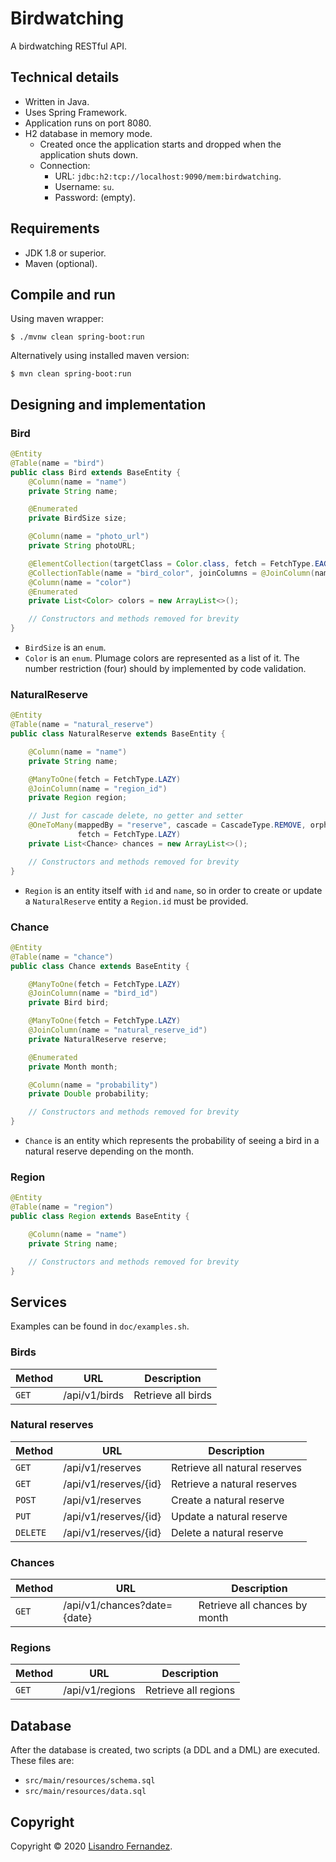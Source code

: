 # Birdwatching

A birdwatching RESTful API.


## Technical details

* Written in Java.
* Uses Spring Framework.
* Application runs on port 8080.
* H2 database in memory mode.
    - Created once the application starts and dropped when the application shuts
      down.
    - Connection:
        + URL: `jdbc:h2:tcp://localhost:9090/mem:birdwatching`.
        + Username: `su`.
        + Password: (empty).


## Requirements

* JDK 1.8 or superior.
* Maven (optional).


## Compile and run

Using maven wrapper:

```
$ ./mvnw clean spring-boot:run
```

Alternatively using installed maven version:

```
$ mvn clean spring-boot:run
```


## Designing and implementation

### Bird

```java
@Entity
@Table(name = "bird")
public class Bird extends BaseEntity {
    @Column(name = "name")
    private String name;

    @Enumerated
    private BirdSize size;

    @Column(name = "photo_url")
    private String photoURL;

    @ElementCollection(targetClass = Color.class, fetch = FetchType.EAGER)
    @CollectionTable(name = "bird_color", joinColumns = @JoinColumn(name = "bird_id"))
    @Column(name = "color")
    @Enumerated
    private List<Color> colors = new ArrayList<>();

    // Constructors and methods removed for brevity
}
```

* `BirdSize` is an `enum`.
* `Color` is an `enum`. Plumage colors are represented as a list of it. The
  number restriction (four) should by implemented by code validation.

### NaturalReserve

```java
@Entity
@Table(name = "natural_reserve")
public class NaturalReserve extends BaseEntity {

    @Column(name = "name")
    private String name;

    @ManyToOne(fetch = FetchType.LAZY)
    @JoinColumn(name = "region_id")
    private Region region;

    // Just for cascade delete, no getter and setter
    @OneToMany(mappedBy = "reserve", cascade = CascadeType.REMOVE, orphanRemoval = true,
               fetch = FetchType.LAZY)
    private List<Chance> chances = new ArrayList<>();

    // Constructors and methods removed for brevity
}
```

* `Region` is an entity itself with `id` and `name`, so in order to create or
  update a `NaturalReserve` entity a `Region.id` must be provided.

### Chance

```java
@Entity
@Table(name = "chance")
public class Chance extends BaseEntity {

    @ManyToOne(fetch = FetchType.LAZY)
    @JoinColumn(name = "bird_id")
    private Bird bird;

    @ManyToOne(fetch = FetchType.LAZY)
    @JoinColumn(name = "natural_reserve_id")
    private NaturalReserve reserve;

    @Enumerated
    private Month month;

    @Column(name = "probability")
    private Double probability;

    // Constructors and methods removed for brevity
}
```

* `Chance` is an entity which represents the probability of seeing a bird in a
  natural reserve depending on the month.

### Region

```java
@Entity
@Table(name = "region")
public class Region extends BaseEntity {

    @Column(name = "name")
    private String name;

    // Constructors and methods removed for brevity
}
```

## Services

Examples can be found in `doc/examples.sh`.

### Birds

| Method | URL           | Description        |
| -------|---------------|--------------------|
| `GET`  | /api/v1/birds | Retrieve all birds |

### Natural reserves

| Method   | URL                   | Description                   |
| ---------|-----------------------|-------------------------------|
| `GET`    | /api/v1/reserves      | Retrieve all natural reserves |
| `GET`    | /api/v1/reserves/{id} | Retrieve a natural reserves   |
| `POST`   | /api/v1/reserves      | Create a natural reserve      |
| `PUT`    | /api/v1/reserves/{id} | Update a natural reserve      |
| `DELETE` | /api/v1/reserves/{id} | Delete a natural reserve      |

### Chances

| Method | URL                         | Description                   |
| -------|-----------------------------|-------------------------------|
| `GET`  | /api/v1/chances?date={date} | Retrieve all chances by month |

### Regions

| Method | URL             | Description          |
| -------|-----------------|----------------------|
| `GET`  | /api/v1/regions | Retrieve all regions |


## Database

After the database is created, two scripts (a DDL and a DML) are executed. These
files are:

* `src/main/resources/schema.sql`
* `src/main/resources/data.sql`


## Copyright

Copyright &copy; 2020 [Lisandro Fernandez](https://github.com/lisandrofernandez).
